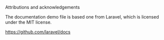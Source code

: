 Attributions and acknowledgements

The documentation demo file is based one from Laravel, which is licensed under the MIT license.

https://github.com/laravel/docs
